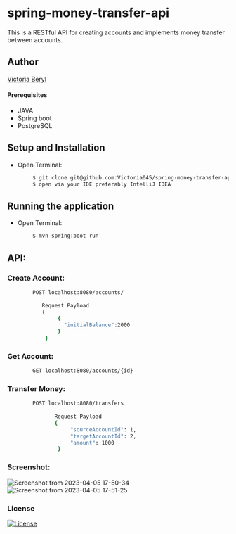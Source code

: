 # spring-money-transfer-api
This is a RESTful API for creating accounts and implements money transfer between accounts.

## Author 
[Victoria Beryl](https://github.com/Victoria045)

#### Prerequisites
* JAVA
* Spring boot
* PostgreSQL

## Setup and Installation
* Open Terminal:
```bash
        $ git clone git@github.com:Victoria045/spring-money-transfer-api.git
        $ open via your IDE preferably IntelliJ IDEA 
```

## Running the application
* Open Terminal:
```bash
        $ mvn spring:boot run
```
## API:
### Create Account:
```bash
        POST localhost:8080/accounts/
        
           Request Payload
           {
                {
                  "initialBalance":2000
                }
            }
```
### Get Account:
```bash
        GET localhost:8080/accounts/{id}
```
### Transfer Money:
```bash
        POST localhost:8080/transfers
        
               Request Payload
               {
                    "sourceAccountId": 1,
                    "targetAccountId": 2,
                    "amount": 1000
                }
```
### Screenshot:
![Screenshot from 2023-04-05 17-50-34](https://user-images.githubusercontent.com/50333645/230119026-f22cbfef-a3d0-440f-9c7c-593941f1d5bd.png)
![Screenshot from 2023-04-05 17-51-25](https://user-images.githubusercontent.com/50333645/230119060-5ce958a4-6fbe-4140-9d5b-2519dc3cb64f.png)

### License
[![License](https://img.shields.io/packagist/l/loopline-systems/closeio-api-wrapper.svg)](git@github.com:Victoria045/spring-money-transfer-api.git/blob/master/LICENSE)
